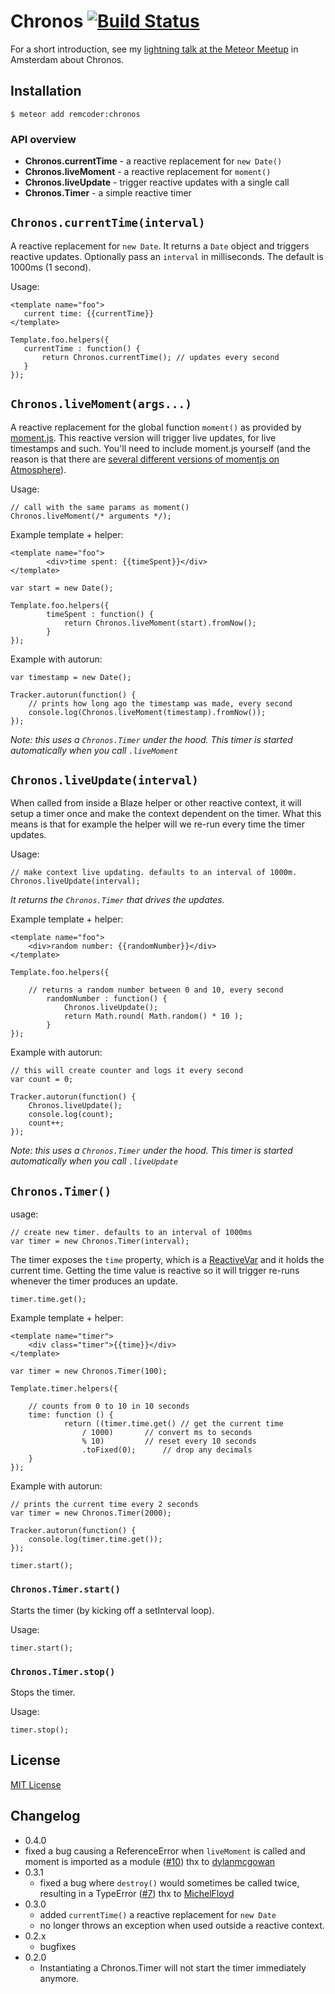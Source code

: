 # Chronos [![Build Status](https://travis-ci.org/remcoder/chronos.svg?branch=master)](https://travis-ci.org/remcoder/chronos)

For a short introduction, see my [lightning talk at the Meteor Meetup](http://vimeo.com/129601361) in Amsterdam about Chronos.

## Installation

	$ meteor add remcoder:chronos

### API overview

 * __Chronos.currentTime__ - a reactive replacement for `new Date()`
 * __Chronos.liveMoment__ - a reactive replacement for `moment()` 
 * __Chronos.liveUpdate__ - trigger reactive updates with a single call 
 * __Chronos.Timer__ - a simple reactive timer

## `Chronos.currentTime(interval)`
A reactive replacement for `new Date`. It returns a `Date` object and triggers reactive updates.
Optionally pass an `interval` in milliseconds. The default is 1000ms (1 second).

Usage:

	<template name="foo">
	   current time: {{currentTime}}
	</template>

	Template.foo.helpers({
	   currentTime : function() {
	       return Chronos.currentTime(); // updates every second
	   }
	});
	
## `Chronos.liveMoment(args...)`
A reactive replacement for the global function `moment()` as provided by [moment.js](http://momentjs.com/). This reactive version will trigger live updates, for live timestamps and such.
 You'll need to include moment.js yourself (and the reason is that there are [several different versions of momentjs on Atmosphere](https://atmospherejs.com/?q=moment)).

Usage:

	// call with the same params as moment()
	Chronos.liveMoment(/* arguments */); 
 
Example template + helper:

	<template name="foo">
    		<div>time spent: {{timeSpent}}</div>
	</template>

	var start = new Date();

	Template.foo.helpers({
    		timeSpent : function() {
        		return Chronos.liveMoment(start).fromNow();
    		}
	});

Example with autorun:

	var timestamp = new Date();
	
	Tracker.autorun(function() {
		// prints how long ago the timestamp was made, every second
		console.log(Chronos.liveMoment(timestamp).fromNow());
	});
	
_Note: this uses a `Chronos.Timer` under the hood. This timer is started automatically when you call `.liveMoment`_

## `Chronos.liveUpdate(interval)`
When called from inside a Blaze helper or other reactive context, it will setup a timer once and make the context dependent on the timer. What this means is that for example the helper will we re-run every time the timer updates.

Usage:

	// make context live updating. defaults to an interval of 1000m.
	Chronos.liveUpdate(interval);

_It returns the `Chronos.Timer` that drives the updates._
	
Example template + helper:
	
	<template name="foo">
		<div>random number: {{randomNumber}}</div>
	</template>
	
	Template.foo.helpers({
	
		// returns a random number between 0 and 10, every second
    		randomNumber : function() {
    			Chronos.liveUpdate();
        		return Math.round( Math.random() * 10 );
    		}
	});

Example with autorun:

	// this will create counter and logs it every second
	var count = 0;
	
	Tracker.autorun(function() {
		Chronos.liveUpdate();
		console.log(count);
		count++;
	});
	
_Note: this uses a `Chronos.Timer` under the hood. This timer is started automatically when you call `.liveUpdate`_


 
## `Chronos.Timer()`
usage:

	// create new timer. defaults to an interval of 1000ms
	var timer = new Chronos.Timer(interval);
	
The timer exposes the `time` property, which is a [ReactiveVar](http://docs.meteor.com/#/full/reactivevar) and it holds the current time.
Getting the time value is reactive so it will trigger re-runs whenever the timer produces an update.

	timer.time.get();

Example template + helper:
	
	<template name="timer">
  		<div class="timer">{{time}}</div>
	</template>
	
	var timer = new Chronos.Timer(100);

	Template.timer.helpers({
		
		// counts from 0 to 10 in 10 seconds
  		time: function () {
    			return ((timer.time.get() // get the current time
    				/ 1000) 	  // convert ms to seconds
    				% 10)		  // reset every 10 seconds
    				.toFixed(0);	  // drop any decimals
 		}	
 	});

Example with autorun: 	

	// prints the current time every 2 seconds
	var timer = new Chronos.Timer(2000);
	
	Tracker.autorun(function() {
		console.log(timer.time.get());
	});
	
	timer.start();

### `Chronos.Timer.start()`
Starts the timer (by kicking off a setInterval loop). 

Usage:

	timer.start();
	

### `Chronos.Timer.stop()`
Stops the timer.

Usage:

	timer.stop();
	
## License

[MIT License](LICENSE.txt)

## Changelog

 - 0.4.0
  - fixed a bug causing a ReferenceError when `liveMoment` is called and moment is imported as a module
  ([#10](https://github.com/remcoder/chronos/issues/10))
  thx to [dylanmcgowan](https://github.com/dylanmcgowan)
 - 0.3.1
 	 - fixed a bug where `destroy()` would sometimes be called twice, resulting in a TypeError ([#7](https://github.com/remcoder/chronos/issues/7))
 	 thx to [MichelFloyd](https://github.com/MichelFloyd)
 - 0.3.0
	 - added `currentTime()` a reactive replacement for `new Date`
   	 - no longer throws an exception when used outside a reactive context.
 - 0.2.x
 	- bugfixes
 - 0.2.0
 	- Instantiating a Chronos.Timer will not start the timer immediately anymore.
